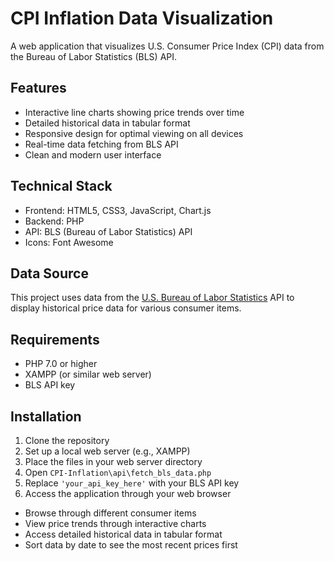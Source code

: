 # CPI Inflation Data Visualization

A web application that visualizes U.S. Consumer Price Index (CPI) data from the Bureau of Labor Statistics (BLS) API.

## Features

- Interactive line charts showing price trends over time
- Detailed historical data in tabular format
- Responsive design for optimal viewing on all devices
- Real-time data fetching from BLS API
- Clean and modern user interface

## Technical Stack

- Frontend: HTML5, CSS3, JavaScript, Chart.js
- Backend: PHP
- API: BLS (Bureau of Labor Statistics) API
- Icons: Font Awesome

## Data Source

This project uses data from the [U.S. Bureau of Labor Statistics](https://www.bls.gov) API to display historical price data for various consumer items.

## Requirements
- PHP 7.0 or higher
- XAMPP (or similar web server)
- BLS API key

## Installation
1. Clone the repository
2. Set up a local web server (e.g., XAMPP)
3. Place the files in your web server directory
4. Open `CPI-Inflation\api\fetch_bls_data.php`
5. Replace `'your_api_key_here'` with your BLS API key
6. Access the application through your web browser



- Browse through different consumer items
- View price trends through interactive charts
- Access detailed historical data in tabular format
- Sort data by date to see the most recent prices first


